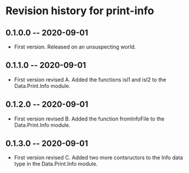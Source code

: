 # Revision history for print-info

## 0.1.0.0 -- 2020-09-01

* First version. Released on an unsuspecting world.

## 0.1.1.0 -- 2020-09-01

* First version revised A. Added the functions isI1 and isI2 to the Data.Print.Info module.

## 0.1.2.0 -- 2020-09-01

* First version revised B. Added the function fromInfoFile to the Data.Print.Info module.

## 0.1.3.0 -- 2020-09-01

* First version revised C. Added two more contsructors to the Info data type in the Data.Print.Info module.
